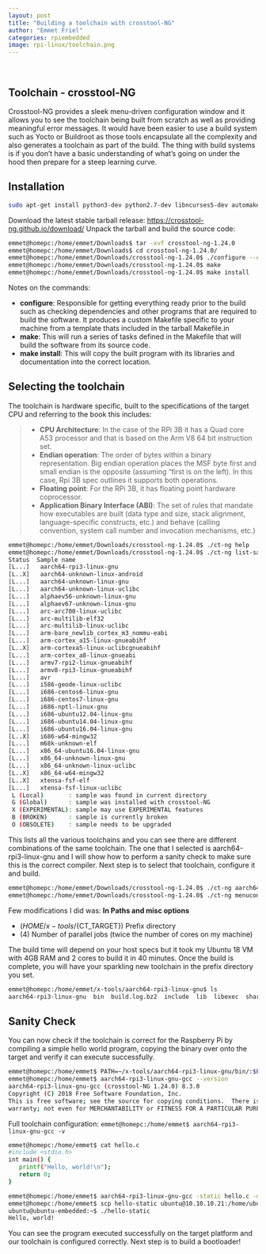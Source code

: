 ```yaml
---
layout: post
title: "Building a toolchain with crosstool-NG"
author: "Emmet Friel"
categories: rpiembedded
image: rpi-linux/toolchain.png
---
```


<br>

## Toolchain - crosstool-NG
Crosstool-NG provides a sleek menu-driven configuration window and it allows you to see the toolchain being built from scratch as well as providing meaningful error messages. It would have been easier to use a build system such as Yocto or Buildroot as those tools encapsulate all the complexity and also generates a toolchain as part of the build. The thing with build systems is if you don’t have a basic understanding of what’s going on under the hood then prepare for a steep learning curve.

## Installation

```bash
sudo apt-get install python3-dev python2.7-dev libncurses5-dev automake libsdl1.2-dev bison chrpath git  g++ gawk texinfo libtool-bin flex gperf lbexpat1-dev
```

Download the latest stable tarball release: <a href="https://crosstool-ng.github.io/download/" target="_blank_">https://crosstool-ng.github.io/download/</a>
Unpack the tarball and build the source code:

```bash
emmet@homepc:/home/emmet/Downloads$ tar -xvf crosstool-ng-1.24.0
emmet@homepc:/home/emmet/Downloads$ cd crosstool-ng-1.24.0/
emmet@homepc:/home/emmet/Downloads/crosstool-ng-1.24.0$ ./configure --enable-local (Build in the local directory, avoiding the need for super user permissions to install in its default directory: /usr/local/bin
emmet@homepc:/home/emmet/Downloads/crosstool-ng-1.24.0$ make
emmet@homepc:/home/emmet/Downloads/crosstool-ng-1.24.0$ make install
 ```

Notes on the commands:

- **configure**: Responsible for getting everything ready prior to the build such as checking dependencies and other programs that are required to build the software. It produces a custom Makefile specific to your machine from a template thats included in the tarball Makefile.in
- **make**: This will run a series of tasks defined in the Makefile that will build the software from its source code.
- **make install**: This will copy the built program with its libraries and documentation into the correct location.

## Selecting the toolchain
The toolchain is hardware specific, built to the specifications of the target CPU and referring to the book this includes:
> - **CPU Architecture**: In the case of the RPi 3B it has a Quad core A53 processor and that is based on the Arm V8 64 bit instruction set.
> - **Endian operation**: The order of bytes within a binary representation. Big endian operation places the MSF byte first and small endian is the opposite (assuming “first is on the left). In this case, Rpi 3B spec outlines it supports both operations. 
> - **Floating point**: For the RPi 3B, it has floating point hardware coprocessor.
> - **Application Binary Interface (ABI)**: The set of rules that mandate how executables are built (data type and size, stack alignment, language-specific constructs, etc.) and behave (calling convention, system call number and invocation mechanisms, etc.)

```bash
emmet@homepc:/home/emmet/Downloads/crosstool-ng-1.24.0$ ./ct-ng help
emmet@homepc:/home/emmet/Downloads/crosstool-ng-1.24.0$ ./ct-ng list-samples
Status  Sample name
[L...]   aarch64-rpi3-linux-gnu
[L..X]   aarch64-unknown-linux-android
[L...]   aarch64-unknown-linux-gnu
[L...]   aarch64-unknown-linux-uclibc
[L...]   alphaev56-unknown-linux-gnu
[L...]   alphaev67-unknown-linux-gnu
[L...]   arc-arc700-linux-uclibc
[L...]   arc-multilib-elf32
[L...]   arc-multilib-linux-uclibc
[L...]   arm-bare_newlib_cortex_m3_nommu-eabi
[L...]   arm-cortex_a15-linux-gnueabihf
[L..X]   arm-cortexa5-linux-uclibcgnueabihf
[L...]   arm-cortex_a8-linux-gnueabi
[L...]   armv7-rpi2-linux-gnueabihf
[L...]   armv8-rpi3-linux-gnueabihf
[L...]   avr
[L...]   i586-geode-linux-uclibc
[L...]   i686-centos6-linux-gnu
[L...]   i686-centos7-linux-gnu
[L...]   i686-nptl-linux-gnu
[L...]   i686-ubuntu12.04-linux-gnu
[L...]   i686-ubuntu14.04-linux-gnu
[L...]   i686-ubuntu16.04-linux-gnu
[L..X]   i686-w64-mingw32
[L...]   m68k-unknown-elf
[L...]   x86_64-ubuntu16.04-linux-gnu
[L...]   x86_64-unknown-linux-gnu
[L...]   x86_64-unknown-linux-uclibc
[L..X]   x86_64-w64-mingw32
[L..X]   xtensa-fsf-elf
[L...]   xtensa-fsf-linux-uclibc
 L (Local)       : sample was found in current directory
 G (Global)      : sample was installed with crosstool-NG
 X (EXPERIMENTAL): sample may use EXPERIMENTAL features
 B (BROKEN)      : sample is currently broken
 O (OBSOLETE)    : sample needs to be upgraded
```

This lists all the various toolchains and you can see there are different combinations of the same toolchain. The one that I selected is aarch64-rpi3-linux-gnu and I will show how to perform a sanity check to make sure this is the correct compiler. Next step is to select that toolchain, configure it and build.

```bash
emmet@homepc:/home/emmet/Downloads/crosstool-ng-1.24.0$ ./ct-ng aarch64-rpi3-linux-gnu #SELECT
emmet@homepc:/home/emmet/Downloads/crosstool-ng-1.24.0$ ./ct-ng menuconfig #CONFIGURE
```

Few modifications I did was:
**In Paths and misc options**
- (${HOME}/x-tools/${CT_TARGET}) Prefix directory
- (4) Number of parallel jobs (twice the number of cores on my machine)

The build time will depend on your host specs but it took my Ubuntu 18 VM with 4GB RAM and 2 cores to build it in 40 minutes. Once the build is complete, you will have your sparkling new toolchain in the prefix directory you set.

```bash
emmet@homepc:/home/emmet/x-tools/aarch64-rpi3-linux-gnu$ ls
aarch64-rpi3-linux-gnu  bin  build.log.bz2  include  lib  libexec  share
```

## Sanity Check
You can now check if the toolchain is correct for the Raspberry Pi by compiling a simple hello world program, copying the binary over onto the target and verify it can execute successfully.

```bash
emmet@homepc:/home/emmet$ PATH=~/x-tools/aarch64-rpi3-linux-gnu/bin/:$PATH #Add the toolchain directory to your PATH
emmet@homepc:/home/emmet$ aarch64-rpi3-linux-gnu-gcc --version
aarch64-rpi3-linux-gnu-gcc (crosstool-NG 1.24.0) 8.3.0
Copyright (C) 2018 Free Software Foundation, Inc.
This is free software; see the source for copying conditions.  There is NO
warranty; not even for MERCHANTABILITY or FITNESS FOR A PARTICULAR PURPOSE.
```

Full toolchain configuration: ```emmet@homepc:/home/emmet$ aarch64-rpi3-linux-gnu-gcc -v```

```bash
emmet@homepc:/home/emmet$ cat hello.c 
#include <stdio.h>
int main() {
   printf("Hello, world!\n");
   return 0;
}

emmet@homepc:/home/emmet$ aarch64-rpi3-linux-gnu-gcc -static hello.c -o hello-static
emmet@homepc:/home/emmet$ scp hello-static ubuntu@10.10.10.21:/home/ubuntu
ubuntu@ubuntu-embedded:~$ ./hello-static 
Hello, world!
```

You can see the program executed successfully on the target platform and our toolchain is configured correctly. Next step is to build a bootloader!
